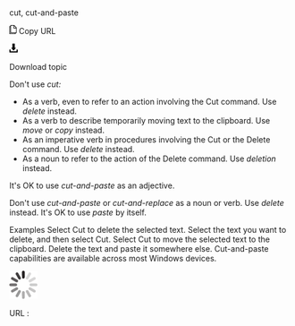 # 

cut, cut-and-paste

![Copy URL](media/cut-and-paste/Copy.png)
Copy URL

![Download](media/cut-and-paste/Download.png)

Download topic

Don't use *cut:*

  - As a verb, even to refer to an action involving the Cut command. Use *delete* instead.
  - As a verb to describe temporarily moving text to the clipboard. Use *move* or *copy* instead.
  - As an imperative verb in procedures involving the Cut or the Delete command. Use *delete* instead.
  - As a noun to refer to the action of the Delete command. Use *deletion* instead. 

It's OK to use *cut-and-paste* as an adjective. 

Don't use *cut-and-paste* or *cut-and-replace* as a noun or verb. Use *delete* instead. It's OK to use *paste* by itself. 

Examples
Select Cut to delete the selected text. 
Select the text you want to delete, and then select Cut.
Select Cut to move the selected text to the clipboard.
Delete the text and paste it somewhere else.
Cut-and-paste capabilities are available across most Windows devices. 

![In progress](media/cut-and-paste/activity-large.gif)

URL :

